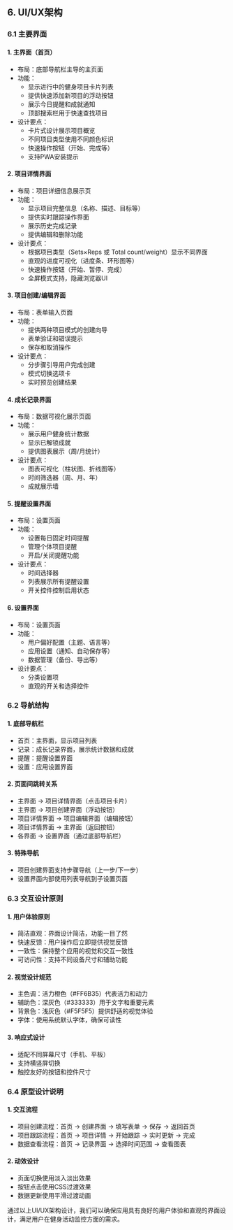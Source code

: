 ## 6. UI/UX架构

### 6.1 主要界面

#### 1. 主界面（首页）
- 布局：底部导航栏主导的主页面
- 功能：
  - 显示进行中的健身项目卡片列表
  - 提供快速添加新项目的浮动按钮
  - 展示今日提醒和成就通知
  - 顶部搜索栏用于快速查找项目
- 设计要点：
  - 卡片式设计展示项目概览
  - 不同项目类型使用不同颜色标识
  - 快速操作按钮（开始、完成等）
  - 支持PWA安装提示

#### 2. 项目详情界面
- 布局：项目详细信息展示页
- 功能：
  - 显示项目完整信息（名称、描述、目标等）
  - 提供实时跟踪操作界面
  - 展示历史完成记录
  - 提供编辑和删除功能
- 设计要点：
  - 根据项目类型（Sets×Reps 或 Total count/weight）显示不同界面
  - 直观的进度可视化（进度条、环形图等）
  - 快速操作按钮（开始、暂停、完成）
  - 全屏模式支持，隐藏浏览器UI

#### 3. 项目创建/编辑界面
- 布局：表单输入页面
- 功能：
  - 提供两种项目模式的创建向导
  - 表单验证和错误提示
  - 保存和取消操作
- 设计要点：
  - 分步骤引导用户完成创建
  - 模式切换选项卡
  - 实时预览创建结果

#### 4. 成长记录界面
- 布局：数据可视化展示页面
- 功能：
  - 展示用户健身统计数据
  - 显示已解锁成就
  - 提供图表展示（周/月统计）
- 设计要点：
  - 图表可视化（柱状图、折线图等）
  - 时间筛选器（周、月、年）
  - 成就展示墙

#### 5. 提醒设置界面
- 布局：设置页面
- 功能：
  - 设置每日固定时间提醒
  - 管理个体项目提醒
  - 开启/关闭提醒功能
- 设计要点：
  - 时间选择器
  - 列表展示所有提醒设置
  - 开关控件控制启用状态

#### 6. 设置界面
- 布局：设置页面
- 功能：
  - 用户偏好配置（主题、语言等）
  - 应用设置（通知、自动保存等）
  - 数据管理（备份、导出等）
- 设计要点：
  - 分类设置项
  - 直观的开关和选择控件

### 6.2 导航结构

#### 1. 底部导航栏
- 首页：主界面，显示项目列表
- 记录：成长记录界面，展示统计数据和成就
- 提醒：提醒设置界面
- 设置：应用设置界面

#### 2. 页面间跳转关系
- 主界面 → 项目详情界面（点击项目卡片）
- 主界面 → 项目创建界面（浮动按钮）
- 项目详情界面 → 项目编辑界面（编辑按钮）
- 项目详情界面 → 主界面（返回按钮）
- 各界面 → 设置界面（通过底部导航栏）

#### 3. 特殊导航
- 项目创建界面支持步骤导航（上一步/下一步）
- 设置界面内部使用列表导航到子设置页面

### 6.3 交互设计原则

#### 1. 用户体验原则
- 简洁直观：界面设计简洁，功能一目了然
- 快速反馈：用户操作后立即提供视觉反馈
- 一致性：保持整个应用的视觉和交互一致性
- 可访问性：支持不同设备尺寸和辅助功能

#### 2. 视觉设计规范
- 主色调：活力橙色（#FF6B35）代表活力和动力
- 辅助色：深灰色（#333333）用于文字和重要元素
- 背景色：浅灰色（#F5F5F5）提供舒适的视觉体验
- 字体：使用系统默认字体，确保可读性

#### 3. 响应式设计
- 适配不同屏幕尺寸（手机、平板）
- 支持横竖屏切换
- 触控友好的按钮和控件尺寸

### 6.4 原型设计说明

#### 1. 交互流程
- 项目创建流程：首页 → 创建界面 → 填写表单 → 保存 → 返回首页
- 项目跟踪流程：首页 → 项目详情 → 开始跟踪 → 实时更新 → 完成
- 数据查看流程：首页 → 记录界面 → 选择时间范围 → 查看图表

#### 2. 动效设计
- 页面切换使用淡入淡出效果
- 按钮点击使用CSS过渡效果
- 数据更新使用平滑过渡动画

通过以上UI/UX架构设计，我们可以确保应用具有良好的用户体验和直观的界面设计，满足用户在健身活动监控方面的需求。